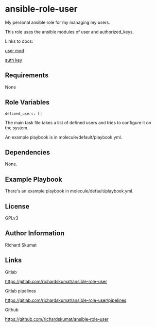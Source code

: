 ansible-role-user
=========

My personal ansible role for my managing my users.

This role uses the ansible modules of user and
authorized_keys.

Links to docs:

[user mod](https://docs.ansible.com/ansible/latest/collections/ansible/builtin/user_module.html)

[auth key](https://docs.ansible.com/ansible/latest/collections/ansible/posix/authorized_key_module.html)

Requirements
------------

None

Role Variables
--------------

```
defined_users: []
```

The main task file takes a list of defined users and tries to configure it
on the system.

An example playbook is in molecule/default/playbook.yml.


Dependencies
------------

None.

Example Playbook
----------------

There's an example playbook in molecule/default/playbook.yml.

License
-------

GPLv3

Author Information
------------------

Richard Skumat

Links
-----

Gitlab

https://gitlab.com/richardskumat/ansible-role-user

Gitlab pipelines

https://gitlab.com/richardskumat/ansible-role-user/pipelines

Github

https://github.com/richardskumat/ansible-role-user
